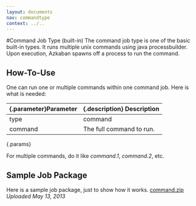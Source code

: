 ```yaml
---
layout: documents
nav: commandtype
context: ../..
---
```


#Command Job Type (built-in)
The command job type is one of the basic built-in types. It runs multiple unix commands using java processbuilder. 
Upon execution, Azkaban spawns off a process to run the command.

## How-To-Use
One can run one or multiple commands within one command job.
Here is what is needed:

|{.parameter}Parameter               |{.description} Description                                                       					|
|---------------------|-----------------------------------------------------------------------------------------------------------------|
|type		          | command																											|
|command 		  	  | The full command to run.										 												|
{.params}

For multiple commands, do it like _command\.1_, _command\.2_, etc.


## Sample Job Package
Here is a sample job package, just to show how it works.
[command.zip](https://s3.amazonaws.com/azkaban2/azkaban2/samplejobs/command.zip) _Uploaded May 13, 2013_


